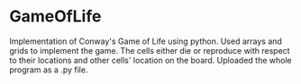 # GameOfLife
Implementation of Conway's Game of Life using python.
Used arrays and grids to implement the game. The cells either die or reproduce with respect to their locations and other cells' location on the board.
Uploaded the whole program as a .py file.
